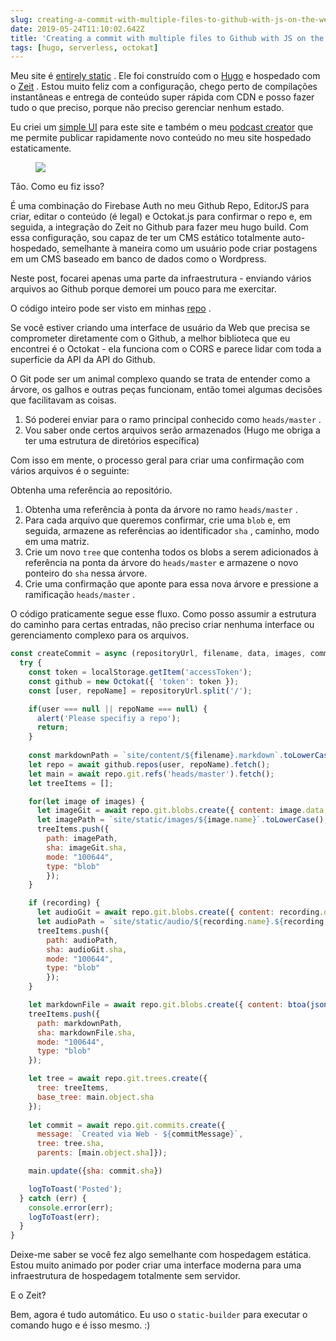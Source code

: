 ```yaml
---
slug: creating-a-commit-with-multiple-files-to-github-with-js-on-the-web
date: 2019-05-24T11:10:02.642Z
title: 'Creating a commit with multiple files to Github with JS on the web'
tags: [hugo, serverless, octokat]
---
```

Meu site é [entirely static](https://github.com/PaulKinlan/paul.kinlan.me) . Ele foi construído com o [Hugo](https://gohugo.io) e hospedado com o [Zeit](https://zeit.co) . Estou muito feliz com a configuração, chego perto de compilações instantâneas e entrega de conteúdo super rápida com CDN e posso fazer tudo o que preciso, porque não preciso gerenciar nenhum estado.

Eu criei um [simple UI](https://github.com/PaulKinlan/paul.kinlan.me/tree/main/static/share/image) para este site e também o meu [podcast creator](https://github.com/PaulKinlan/podcastinabox-editor) que me permite publicar rapidamente novo conteúdo no meu site hospedado estaticamente.

<figure><img src="/images/2019-05-24-creating-a-commit-with-multiple-files-to-github-with-js-on-the-web-0.jpeg"></figure>

Tão. Como eu fiz isso?

É uma combinação do Firebase Auth no meu Github Repo, EditorJS para criar, editar o conteúdo (é legal) e Octokat.js para confirmar o repo e, em seguida, a integração do Zeit no Github para fazer meu hugo build. Com essa configuração, sou capaz de ter um CMS estático totalmente auto-hospedado, semelhante à maneira como um usuário pode criar postagens em um CMS baseado em banco de dados como o Wordpress.

Neste post, focarei apenas uma parte da infraestrutura - enviando vários arquivos ao Github porque demorei um pouco para me exercitar.

O código inteiro pode ser visto em minhas [repo](https://github.com/PaulKinlan/podcastinabox-editor/blob/master/record/javascripts/main.mjs#L90) .

Se você estiver criando uma interface de usuário da Web que precisa se comprometer diretamente com o Github, a melhor biblioteca que eu encontrei é o Octokat - ela funciona com o CORS e parece lidar com toda a superfície da API da API do Github.

O Git pode ser um animal complexo quando se trata de entender como a árvore, os galhos e outras peças funcionam, então tomei algumas decisões que facilitavam as coisas.

1. Só poderei enviar para o ramo principal conhecido como `heads/master` .
1. Vou saber onde certos arquivos serão armazenados (Hugo me obriga a ter uma estrutura de diretórios específica)


Com isso em mente, o processo geral para criar uma confirmação com vários arquivos é o seguinte:

Obtenha uma referência ao repositório.

1. Obtenha uma referência à ponta da árvore no ramo `heads/master` .
1. Para cada arquivo que queremos confirmar, crie uma `blob` e, em seguida, armazene as referências ao identificador `sha` , caminho, modo em uma matriz.
1. Crie um novo `tree` que contenha todos os blobs a serem adicionados à referência na ponta da árvore do `heads/master` e armazene o novo ponteiro do `sha` nessa árvore.
1. Crie uma confirmação que aponte para essa nova árvore e pressione a ramificação `heads/master` .

O código praticamente segue esse fluxo. Como posso assumir a estrutura do caminho para certas entradas, não preciso criar nenhuma interface ou gerenciamento complexo para os arquivos.

```JavaScript
const createCommit = async (repositoryUrl, filename, data, images, commitMessage, recording) => {
  try {
    const token = localStorage.getItem('accessToken');
    const github = new Octokat({ 'token': token });
    const [user, repoName] = repositoryUrl.split('/');

    if(user === null || repoName === null) {
      alert('Please specifiy a repo');
      return;
    }
    
    const markdownPath = `site/content/${filename}.markdown`.toLowerCase();
    let repo = await github.repos(user, repoName).fetch();
    let main = await repo.git.refs('heads/master').fetch();
    let treeItems = [];

    for(let image of images) {
      let imageGit = await repo.git.blobs.create({ content: image.data, encoding: 'base64' });
      let imagePath = `site/static/images/${image.name}`.toLowerCase();
      treeItems.push({
        path: imagePath,
        sha: imageGit.sha,
        mode: "100644",
        type: "blob"
        });
    }

    if (recording) {
      let audioGit = await repo.git.blobs.create({ content: recording.data, encoding: 'base64' });
      let audioPath = `site/static/audio/${recording.name}.${recording.extension}`.toLowerCase();
      treeItems.push({
        path: audioPath,
        sha: audioGit.sha,
        mode: "100644",
        type: "blob"
        });
    }

    let markdownFile = await repo.git.blobs.create({ content: btoa(jsonEncode(data)), encoding: 'base64' });
    treeItems.push({
      path: markdownPath,
      sha: markdownFile.sha,
      mode: "100644",
      type: "blob"
    });

    let tree = await repo.git.trees.create({
      tree: treeItems,
      base_tree: main.object.sha
    });
  
    let commit = await repo.git.commits.create({
      message: `Created via Web - ${commitMessage}`,
      tree: tree.sha,
      parents: [main.object.sha]});

    main.update({sha: commit.sha})

    logToToast('Posted');
  } catch (err) {
    console.error(err);
    logToToast(err);
  }
}
```

Deixe-me saber se você fez algo semelhante com hospedagem estática. Estou muito animado por poder criar uma interface moderna para uma infraestrutura de hospedagem totalmente sem servidor.

E o Zeit?

Bem, agora é tudo automático. Eu uso o `static-builder` para executar o comando hugo e é isso mesmo. :)